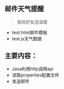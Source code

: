 ## 邮件天气提醒

> 我给好友送温暖  

- test.html邮件模板  
- test.js天气数据  

## 主要内容：  

- Java利用http调用api  
- 读取properties配置文件  
- 发送邮件  
